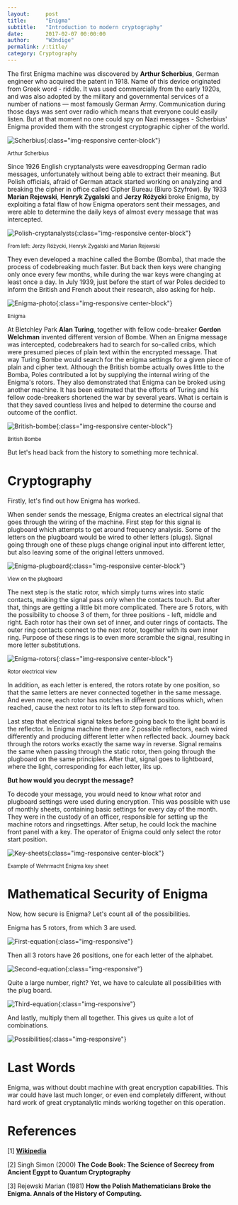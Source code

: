 ```yaml
---
layout:     post
title:      "Enigma"
subtitle:   "Introduction to modern cryptography"
date:       2017-02-07 00:00:00
author:     "W3ndige"
permalink: /:title/
category: Cryptography
---
```


<p>The first Enigma machine was discovered by <b>Arthur Scherbius</b>, German engineer who acquired the patent in 1918. Name of this device originated from Greek word - riddle.  It was used commercially from the early 1920s, and was also adopted by the military and governmental services of a number of nations — most famously German Army. Communication during those days was sent over radio which means that everyone could easily listen. But at that moment no one could spy on Nazi messages - Scherbius' Enigma provided them with the strongest cryptographic cipher of the world. </p>

![Scherbius](/img/enigma/scherbius.jpg){:class="img-responsive center-block"}
<p class="text-center"><small>Arthur Scherbius</small></p>

<p>Since 1926 English cryptanalysts were eavesdropping German radio messages, unfortunately without being able to extract their meaning. But Polish officials, afraid of German attack started working on analyzing and breaking the cipher in office called Cipher Bureau (Biuro Szyfrów). By 1933 <b>Marian Rejewski</b>, <b>Henryk Zygalski</b> and <b>Jerzy Różycki</b> broke Enigma, by exploiting a fatal flaw of how Enigma operators sent their messages, and were able to determine the daily keys of almost every message that was intercepted. </p>

![Polish-cryptanalysts](/img/enigma/polish-crypto-breakers.jpg){:class="img-responsive center-block"}
<p class="text-center"><small>From left: Jerzy Różycki, Henryk Zygalski and Marian Rejewski</small></p>

<p> They even developed a machine called the Bombe (Bomba), that made the process of codebreaking much faster. But back then keys were changing only once every few months, while during the war keys were changing at least once a day. In July 1939, just before the start of war Poles decided to inform the British and French about their research, also asking for help.   </p>

![Enigma-photo](/img/enigma/enigma-machine.jpg){:class="img-responsive center-block"}
<p class="text-center"><small>Enigma</small></p>

<p>At Bletchley Park <b>Alan Turing</b>, together with fellow code-breaker <b>Gordon Welchman</b> invented different version of Bombe. When an Enigma message was intercepted, codebreakers had to search for so-called cribs, which were presumed pieces of plain text within the encrypted message. That way Turing Bombe would search for the enigma settings for a given piece of plain and cipher text. Although the British bombe actually owes little to the Bomba, Poles contributed a lot by supplying the internal wiring of the Enigma's rotors. They also demonstrated that Enigma can be broked using another machine. It has been estimated that the efforts of Turing and his fellow code-breakers shortened the war by several years. What is certain is that they saved countless lives and helped to determine the course and outcome of the conflict.</p>

![British-bombe](/img/enigma/bombe.jpeg){:class="img-responsive center-block"}
<p class="text-center"><small>British Bombe</small></p>

<p>But let's head back from the history to something more technical. </p>

<h1>Cryptography</h1>

<p>Firstly, let's find out how Enigma has worked. </p>

<p>When sender sends the message, Enigma creates an electrical signal that goes through the wiring of the machine. First step for this signal is plugboard which attempts to get around frequency analysis. Some of the letters on the plugboard would be wired to other letters (plugs). Signal going through one of these plugs change original input into different letter, but also leaving some of the original letters unmoved. </p>

![Enigma-plugboard](/img/enigma/plugboard.jpg){:class="img-responsive center-block"}
<p class="text-center"><small>View on the plugboard</small></p>

<p>The next step is the static rotor, which simply turns wires into static contacts, making the signal pass only when the contacts touch. But after that, things are getting a little bit more complicated. There are 5 rotors, with the possibility to choose 3 of them, for three positions - left, middle and right. Each rotor has their own set of inner, and outer rings of contacts. The outer ring contacts connect to the next rotor, together with its own inner ring. Purpose of these rings is to even more scramble the signal, resulting in more letter substitutions.  </p>

![Enigma-rotors](/img/enigma/rotors.png){:class="img-responsive center-block"}
<p class="text-center"><small>Rotor electrical view</small></p>

<p>In addition, as each letter is entered, the rotors rotate by one position, so that the same letters are never connected together in the same message. And even more, each rotor has notches in different positions which, when reached, cause the next rotor to its left to step forward too.</p>

<p>Last step that electrical signal takes before going back to the light board is the reflector. In Enigma machine there are 2 possible reflectors, each wired differently and producing different letter when reflected back. Journey back through the rotors works exactly the same way in reverse. Signal remains the same when passing through the static rotor, then going through the plugboard on the same principles. After that, signal goes to lightboard, where the light, corresponding for each letter, lits up.   </p>

<p><b>But how would you decrypt the message? </b></p>

<p>To decode your message, you would need to know what rotor and plugboard settings were used during encryption. This was possible with use of monthly sheets, containing basic settings for every day of the month. They were in the custody of an officer, responsible for setting up the machine rotors and ringsettings. After setup, he could lock the machine front panel with a key. The operator of Enigma could only select the rotor start position.  </p>

![Key-sheets](/img/enigma/key-sheets.jpg){:class="img-responsive center-block"}
<p class="text-center"><small>Example of Wehrmacht Enigma key sheet</small></p>

<h1>Mathematical Security of Enigma</h1>

<p>Now, how secure is Enigma? Let's count all of the possibilities. </p>

<p>Enigma has 5 rotors, from which 3 are used. </p>

![First-equation](/img/enigma/equation_1.png){:class="img-responsive"}

<p>Then all 3 rotors have 26 positions, one for each letter of the alphabet. </p>

![Second-equation](/img/enigma/equation_2.png){:class="img-responsive"}

<p>Quite a large number, right? Yet, we have to calculate all possibilities with the plug board. </p>

![Third-equation](/img/enigma/equation_3.png){:class="img-responsive"}

<p>And lastly, multiply them all together. This gives us quite a lot of combinations.  </p>

![Possibilities](/img/enigma/possibilities.png){:class="img-responsive"}<br>

<h1>Last Words</h1>

<p>Enigma, was without doubt machine with great encryption capabilities. This war could have last much longer, or even end completely different, without hard work of great cryptanalytic minds working together on this operation. </p>

<h1>References</h1>
<p>[1] <a href="https://en.wikipedia.org/wiki/Enigma_machine"><b>Wikipedia</b></a></p>
<p>[2] Singh Simon (2000) <b>The Code Book: The Science of Secrecy from Ancient Egypt to Quantum Cryptography</b></p>
<p>[3] Rejewski Marian (1981) <b>How the Polish Mathematicians Broke the Enigma. Annals of the History of Computing.</b></p>
